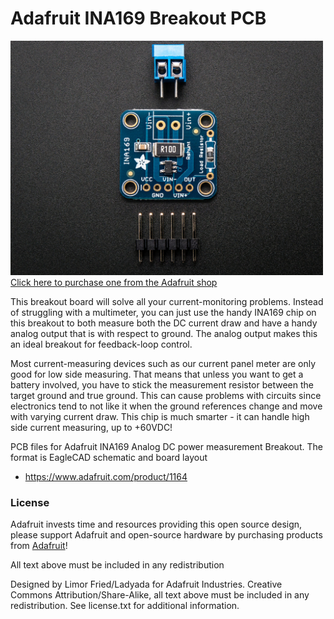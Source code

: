 # Adafruit INA169 Breakout PCB
<a href="http://www.adafruit.com/products/1164"><img src="assets/image.jpg?raw=true" width="500px"><br/>
Click here to purchase one from the Adafruit shop</a>

This breakout board will solve all your current-monitoring problems. Instead of struggling with a multimeter, you can just use the handy INA169 chip on this breakout to both measure both the DC current draw and have a handy analog output that is with respect to ground. The analog output makes this an ideal breakout for feedback-loop control.

Most current-measuring devices such as our current panel meter are only good for low side measuring. That means that unless you want to get a battery involved, you have to stick the measurement resistor between the target ground and true ground. This can cause problems with circuits since electronics tend to not like it when the ground references change and move with varying current draw. This chip is much smarter - it can handle high side current measuring, up to +60VDC!

PCB files for Adafruit INA169 Analog DC power measurement Breakout. The format is EagleCAD schematic and board layout
- https://www.adafruit.com/product/1164

### License

Adafruit invests time and resources providing this open source design, please support Adafruit and open-source hardware by purchasing products from [Adafruit](https://www.adafruit.com)!

All text above must be included in any redistribution

Designed by Limor Fried/Ladyada for Adafruit Industries.
Creative Commons Attribution/Share-Alike, all text above must be included in any redistribution. 
See license.txt for additional information.
